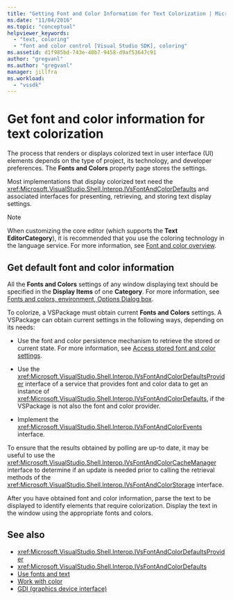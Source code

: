 ```yaml
---
title: "Getting Font and Color Information for Text Colorization | Microsoft Docs"
ms.date: "11/04/2016"
ms.topic: "conceptual"
helpviewer_keywords:
  - "text, coloring"
  - "font and color control [Visual Studio SDK], coloring"
ms.assetid: d1f985bd-743e-40b7-9458-d9af53647c91
author: "gregvanl"
ms.author: "gregvanl"
manager: jillfra
ms.workload:
  - "vssdk"
---
```

# Get font and color information for text colorization
The process that renders or displays colorized text in user interface (UI) elements depends on the type of project, its technology, and developer preferences. The **Fonts and Colors** property page stores the settings.

 Most implementations that display colorized text need the <xref:Microsoft.VisualStudio.Shell.Interop.IVsFontAndColorDefaults> and associated interfaces for presenting, retrieving, and storing text display settings.

> [!NOTE]
>  When customizing the core editor (which supports the **Text EditorCategory**), it is recommended that you use the coloring technology in the language service. For more information, see [Font and color overview](../extensibility/font-and-color-overview.md).

## Get default font and color information
 All the **Fonts and Colors** settings of any window displaying text should be specified in the **Display Items** of one **Category**. For more information, see [Fonts and colors, environment, Options Dialog box](../ide/reference/fonts-and-colors-environment-options-dialog-box.md).

To colorize, a VSPackage must obtain current **Fonts and Colors** settings. A VSPackage can obtain current settings in the following ways, depending on its needs:

-   Use the font and color persistence mechanism to retrieve the stored or current state. For more information, see [Access stored font and color settings](../extensibility/accessing-stored-font-and-color-settings.md).

-   Use the <xref:Microsoft.VisualStudio.Shell.Interop.IVsFontAndColorDefaultsProvider> interface of a service that provides font and color data to get an instance of <xref:Microsoft.VisualStudio.Shell.Interop.IVsFontAndColorDefaults>, if the VSPackage is not also the font and color provider.

-   Implement the <xref:Microsoft.VisualStudio.Shell.Interop.IVsFontAndColorEvents> interface.

To ensure that the results obtained by polling are up-to date, it may be useful to use the <xref:Microsoft.VisualStudio.Shell.Interop.IVsFontAndColorCacheManager> interface to determine if an update is needed prior to calling the retrieval methods of the <xref:Microsoft.VisualStudio.Shell.Interop.IVsFontAndColorStorage> interface.

After you have obtained font and color information, parse the text to be displayed to identify elements that require colorization. Display the text in the window using the appropriate fonts and colors.

## See also

- <xref:Microsoft.VisualStudio.Shell.Interop.IVsFontAndColorDefaultsProvider>
- <xref:Microsoft.VisualStudio.Shell.Interop.IVsFontAndColorDefaults>
- [Use fonts and text](/dotnet/framework/winforms/advanced/using-fonts-and-text)
- [Work with color](/cpp/windows/working-with-color-image-editor-for-icons)
- [GDI (graphics device interface)](https://msdn.microsoft.com/library/7e1d4540-bb2e-4257-8eee-eee376acba83)